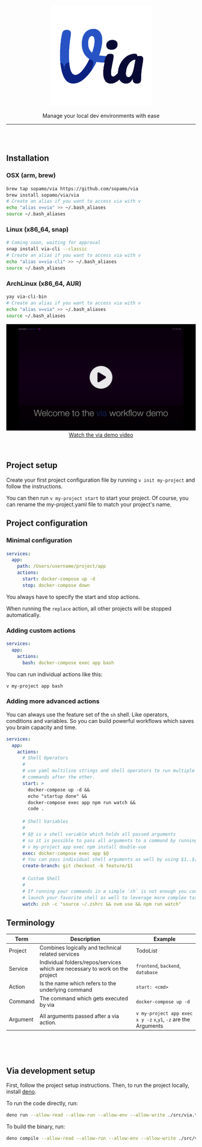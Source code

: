 
<div align="center">
  <img src="https://raw.githubusercontent.com/Sopamo/via/main/assets/logo.png" width="269">

  Manage your local dev environments with ease
</div>
<hr>
<br /><br />

## Installation
### OSX (arm, brew)
```bash
brew tap sopamo/via https://github.com/sopamo/via
brew install sopamo/via/via
# Create an alias if you want to access via with v
echo "alias v=via" >> ~/.bash_aliases
source ~/.bash_aliases
```

### Linux (x86_64, snap)
```bash
# Coming soon, waiting for approval
snap install via-cli --classic
# Create an alias if you want to access via with v
echo "alias v=via-cli" >> ~/.bash_aliases
source ~/.bash_aliases
```

### ArchLinux (x86_64, AUR)
```bash
yay via-cli-bin
# Create an alias if you want to access via with v
echo "alias v=via" >> ~/.bash_aliases
source ~/.bash_aliases
```

<div align="center">

[![Watch the via demo video](./assets/thumbnail.png)](https://youtu.be/lD-CBiXZfP4)
[Watch the via demo video](https://youtu.be/lD-CBiXZfP4)
</div>
<br />

## Project setup
Create your first project configuration file by running `v init my-project` and follow the instructions.

You can then run `v my-project start` to start your project. Of course, you can rename the my-project.yaml file to match your project's name.

## Project configuration

### Minimal configuration
```yaml
services:
  app:
    path: /Users/username/project/app
    actions:
      start: docker-compose up -d
      stop: docker-compose down
```
You always have to specify the start and stop actions.

When running the `replace` action, all other projects will be stopped automatically.

### Adding custom actions
```yaml
services:
  app:
    actions:
      bash: docker-compose exec app bash
```
You can run individual actions like this:

```bash
v my-project app bash
```

### Adding more advanced actions
You can always use the feature set of the `sh` shell. Like operators, conditions and variables. So you can build powerful workflows which saves you brain capacity and time.
```yaml
services:
  app:
    actions:
      # Shell Operators
      #
      # use yaml multiline strings and shell operators to run multiple
      # commands after the other.
      start: >
        docker-compose up -d &&
        echo "startup done" &&
        docker-compose exec app npm run watch &&
        code .

      # Shell Variables
      #
      # $@ is a shell variable which holds all passed arguments
      # so it is possible to pass all arguments to a command by running:
      # v my-project app exec npm install double-vue
      exec: docker-compose exec app $@
      # You can pass individual shell arguments as well by using $1..$[x]
      create-branch: git checkout -b feature/$1

      # Custom Shell
      #
      # If running your commands in a simple `sh` is not enough you could
      # launch your favorite shell as well to leverage more complex tasks
      watch: zsh -c "source ~/.zshrc && nvm use && npm run watch"

```

## Terminology

| Term | Description | Example |
| ---- | ----------- | ------- |
| Project | Combines logically and technical related services | TodoList |
| Service | Individual folders/repos/services which are necessary to work on the project | `frontend`, `backend`, `database` |
| Action | Is the name which refers to the underlying command | `start: <cmd>` |
| Command | The command which gets executed by via | `docker-compose up -d` |
| Argument | All arguments passed after a via action. | `v my-project app exec x y -z` `x`,`y1`, `-z` are the Arguments |

<br />
<br />
<br />

## Via development setup
First, follow the project setup instructions.
Then, to run the project locally, install [deno](https://deno.land).

To run the code directly, run:
```bash
deno run --allow-read --allow-run --allow-env --allow-write ./src/via.ts [project] [service] [action]
```

To build the binary, run:
```bash
deno compile --allow-read --allow-run --allow-env --allow-write ./src/via.ts
```
